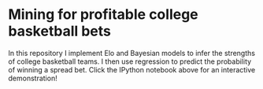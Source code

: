 # Mining for profitable college basketball bets
In this repository I implement Elo and Bayesian models to infer the strengths of college basketball teams.  I then use regression to predict the probability of winning a spread bet.  Click the IPython notebook above for an interactive demonstration!
